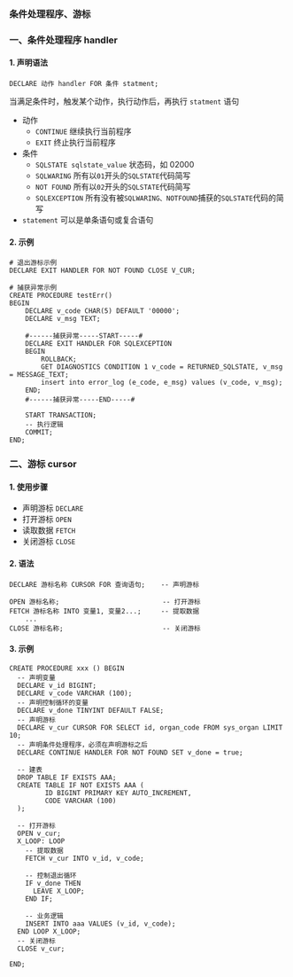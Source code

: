 ### 条件处理程序、游标
### 一、条件处理程序 handler
#### 1. 声明语法
```
DECLARE 动作 handler FOR 条件 statment;
```

当满足条件时，触发某个动作，执行动作后，再执行 `statment` 语句

* 动作
    * `CONTINUE`   继续执行当前程序
    * `EXIT`       终止执行当前程序
* 条件
    * `SQLSTATE sqlstate_value`  状态码，如 02000
    * `SQLWARING`                所有以`01`开头的`SQLSTATE`代码简写
    * `NOT FOUND`                 所有以`02`开头的`SQLSTATE`代码简写
    * `SQLEXCEPTION`             所有没有被`SQLWARING、NOTFOUND`捕获的`SQLSTATE`代码的简写
* `statement` 可以是单条语句或复合语句

#### 2. 示例
```
# 退出游标示例
DECLARE EXIT HANDLER FOR NOT FOUND CLOSE V_CUR;

# 捕获异常示例
CREATE PROCEDURE testErr()
BEGIN
    DECLARE v_code CHAR(5) DEFAULT '00000';
    DECLARE v_msg TEXT;

    #------捕获异常-----START-----#
    DECLARE EXIT HANDLER FOR SQLEXCEPTION
    BEGIN
        ROLLBACK;
        GET DIAGNOSTICS CONDITION 1 v_code = RETURNED_SQLSTATE, v_msg = MESSAGE_TEXT;
        insert into error_log (e_code, e_msg) values (v_code, v_msg);
    END;
    #------捕获异常-----END-----#
   
    START TRANSACTION; 
    -- 执行逻辑
    COMMIT; 
END;
```


### 二、游标 cursor
#### 1. 使用步骤
* 声明游标   `DECLARE`
* 打开游标  `OPEN`
* 读取数据  `FETCH`
* 关闭游标  `CLOSE`

#### 2. 语法
```
DECLARE 游标名称 CURSOR FOR 查询语句;    -- 声明游标
       
OPEN 游标名称;                          -- 打开游标
FETCH 游标名称 INTO 变量1, 变量2...;     -- 提取数据
    ...
CLOSE 游标名称;                         -- 关闭游标
```



#### 3. 示例
```
CREATE PROCEDURE xxx () BEGIN
  -- 声明变量
  DECLARE v_id BIGINT;
  DECLARE v_code VARCHAR (100);
  -- 声明控制循环的变量
  DECLARE v_done TINYINT DEFAULT FALSE;
  -- 声明游标
  DECLARE v_cur CURSOR FOR SELECT id, organ_code FROM sys_organ LIMIT 10;
  -- 声明条件处理程序，必须在声明游标之后
  DECLARE CONTINUE HANDLER FOR NOT FOUND SET v_done = true;
  
  -- 建表
  DROP TABLE IF EXISTS AAA;
  CREATE TABLE IF NOT EXISTS AAA ( 
         ID BIGINT PRIMARY KEY AUTO_INCREMENT, 
         CODE VARCHAR (100) 
  );
  
  -- 打开游标
  OPEN v_cur;
  X_LOOP: LOOP
    -- 提取数据
    FETCH v_cur INTO v_id, v_code;
    
    -- 控制退出循环
    IF v_done THEN
      LEAVE X_LOOP;
    END IF;
    
    -- 业务逻辑
    INSERT INTO aaa VALUES (v_id, v_code);
  END LOOP X_LOOP;
  -- 关闭游标
  CLOSE v_cur;
 
END;
```
